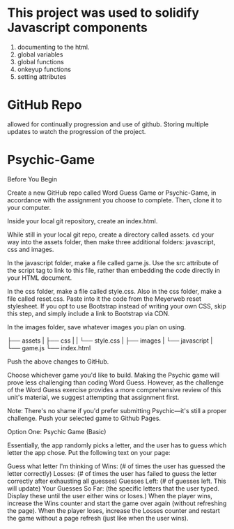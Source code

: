 # This project was used to solidify Javascript components
  1. documenting to the html.
  2. global variables
  3. global functions
  4. onkeyup functions
  5. setting attributes
  
# GitHub Repo
allowed for continually progression and use of github. Storing multiple updates to watch the progression of the project.


# Psychic-Game
Before You Begin


Create a new GitHub repo called Word Guess Game or Psychic-Game, in accordance with the assignment you choose to complete. 
Then, clone it to your computer.

Inside your local git repository, create an index.html.

While still in your local git repo, create a directory called assets.
cd your way into the assets folder, then make three additional folders: javascript, css and images.



In the javascript folder, make a file called game.js. Use the src attribute of the script tag to link to this file, rather than embedding the code directly in your HTML document.

In the css folder, make a file called style.css.
Also in the css folder, make a file called reset.css. Paste into it the code from the Meyerweb reset stylesheet. If you opt to use Bootstrap instead of writing your own CSS, skip this step, and simply include a link to Bootstrap via CDN.

In the images folder, save whatever images you plan on using.


├── assets
|  ├── css
|  |  └── style.css
|  ├── images
|  └── javascript
|     └── game.js
└── index.html

Push the above changes to GitHub.

Choose whichever game you'd like to build. Making the Psychic game will prove less challenging than coding Word Guess. However, as the challenge of the Word Guess exercise provides a more comprehensive review of this unit's material, we suggest attempting that assignment first.

Note: There's no shame if you'd prefer submitting Psychic—it's still a proper challenge.
Push your selected game to Github Pages.



Option One: Psychic Game (Basic)


Essentially, the app randomly picks a letter, and the user has to guess which letter the app chose. Put the following text on your page:

Guess what letter I'm thinking of
Wins: (# of times the user has guessed the letter correctly)
Losses: (# of times the user has failed to guess the letter correctly after exhausting all guesses)
Guesses Left: (# of guesses left. This will update)
Your Guesses So Far: (the specific letters that the user typed. Display these until the user either wins or loses.)
When the player wins, increase the Wins counter and start the game over again (without refreshing the page).
When the player loses, increase the Losses counter and restart the game without a page refresh (just like when the user wins).
